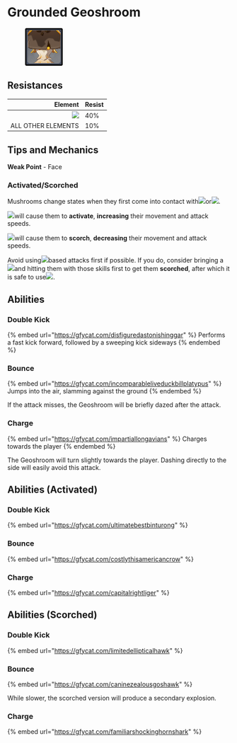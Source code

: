 # Grounded Geoshroom

<figure><img src="../../.gitbook/assets/Element=Geo,Size=Large.png" alt=""><figcaption></figcaption></figure>

## Resistances

|                                   Element | Resist |
| ----------------------------------------: | ------ |
| ![](../../.gitbook/assets/geo\_small.png) | 40%    |
|                        ALL OTHER ELEMENTS | 10%    |

## Tips and Mechanics <a href="#tips-and-mechanics" id="tips-and-mechanics"></a>

**Weak Point** - Face

### Activated/Scorched

Mushrooms change states when they first come into contact with![](../../.gitbook/assets/electro\_small.png)or![](../../.gitbook/assets/pyro\_small.png).

![](../../.gitbook/assets/electro\_small.png)will cause them to **activate**, **increasing** their movement and attack speeds.

![](../../.gitbook/assets/pyro\_small.png)will cause them to **scorch**, **decreasing** their movement and attack speeds.

Avoid using![](../../.gitbook/assets/electro\_small.png)based attacks first if possible. If you do, consider bringing a![](../../.gitbook/assets/pyro\_small.png)and hitting them with those skills first to get them **scorched**, after which it is safe to use![](../../.gitbook/assets/electro\_small.png).

## Abilities <a href="#rage" id="rage"></a>

### Double Kick

{% embed url="https://gfycat.com/disfiguredastonishinggar" %}
Performs a fast kick forward, followed by a sweeping kick sideways
{% endembed %}

### Bounce

{% embed url="https://gfycat.com/incomparableliveduckbillplatypus" %}
Jumps into the air, slamming against the ground
{% endembed %}

If the attack misses, the Geoshroom will be briefly dazed after the attack.

### Charge

{% embed url="https://gfycat.com/impartiallongavians" %}
Charges towards the player
{% endembed %}

The Geoshroom will turn slightly towards the player. Dashing directly to the side will easily avoid this attack.

## Abilities (Activated)

### Double Kick

{% embed url="https://gfycat.com/ultimatebestbinturong" %}

### Bounce

{% embed url="https://gfycat.com/costlythisamericancrow" %}

### Charge

{% embed url="https://gfycat.com/capitalrightliger" %}

## Abilities (Scorched)

### Double Kick

{% embed url="https://gfycat.com/limitedellipticalhawk" %}

### Bounce

{% embed url="https://gfycat.com/caninezealousgoshawk" %}

While slower, the scorched version will produce a secondary explosion.

### Charge

{% embed url="https://gfycat.com/familiarshockinghornshark" %}
